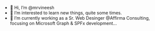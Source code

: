 - 👋 Hi, I’m @mrvineesh
- 👀 I’m interested to learn new things, quite some times.
- 🌱 I’m currently working as a Sr. Web Desinger @Affirma Consulting, focusing on Microsoft Graph & SPFx development...

<!---
mrvineesh/mrvineesh is a ✨ special ✨ repository because its `README.md` (this file) appears on your GitHub profile.
You can click the Preview link to take a look at your changes.
--->

